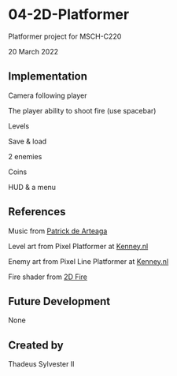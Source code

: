 # 04-2D-Platformer

Platformer project for MSCH-C220

20 March 2022

## Implementation

Camera following player

The player ability to shoot fire (use spacebar)

Levels

Save & load

2 enemies

Coins

HUD & a menu

## References

Music from [Patrick de Arteaga](https://patrickdearteaga.com)

Level art from Pixel Platformer at [Kenney.nl](https://kenney.nl/assets/pixel-platformer)

Enemy art from Pixel Line Platformer at [Kenney.nl](https://kenney.nl/assets/pixel-line-platformer)

Fire shader from [2D Fire](https://godotshaders.com/shader/2d-fire/)

## Future Development

None

## Created by

Thadeus Sylvester II
